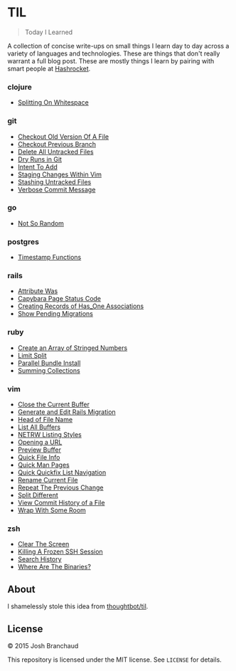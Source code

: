 # TIL

> Today I Learned

A collection of concise write-ups on small things I learn day to day across a
variety of languages and technologies. These are things that don't really
warrant a full blog post. These are mostly things I learn by pairing with
smart people at [Hashrocket](http://hashrocket.com/).

### clojure

- [Splitting On Whitespace](clojure/splitting-on-whitespace.md)

### git

- [Checkout Old Version Of A File](git/checkout-old-version-of-a-file.md)
- [Checkout Previous Branch](git/checkout-previous-branch.md)
- [Delete All Untracked Files](git/delete-all-untracked-files.md)
- [Dry Runs in Git](git/dry-runs-in-git.md)
- [Intent To Add](git/intent-to-add.md)
- [Staging Changes Within Vim](git/staging-changes-within-vim.md) 
- [Stashing Untracked Files](git/stashing-untracked-files.md)
- [Verbose Commit Message](git/verbose-commit-message.md)

### go

- [Not So Random](go/not-so-random.md)

### postgres

- [Timestamp Functions](postgres/timestamp-functions.md)

### rails

- [Attribute Was](rails/attribute-was.md)
- [Capybara Page Status Code](rails/capybara-page-status-code.md)
- [Creating Records of Has_One Associations](rails/creating-records-of-has-one-associations.md)
- [Show Pending Migrations](rails/show-pending-migrations.md)

### ruby

- [Create an Array of Stringed Numbers](ruby/create-an-array-of-stringed-numbers.md)
- [Limit Split](ruby/limit-split.md)
- [Parallel Bundle Install](ruby/parallel-bundle-install.md)
- [Summing Collections](ruby/summing-collections.md)

### vim

- [Close the Current Buffer](vim/close-the-current-buffer.md)
- [Generate and Edit Rails Migration](vim/generate-and-edit-rails-migration.md)
- [Head of File Name](vim/head-of-file-name.md)
- [List All Buffers](vim/list-all-buffers.md)
- [NETRW Listing Styles](vim/netrw-listing-styles.md)
- [Opening a URL](vim/opening-a-url.md)
- [Preview Buffer](vim/previous-buffer.md)
- [Quick File Info](vim/quick-file-info.md)
- [Quick Man Pages](vim/quick-man-pages.md)
- [Quick Quickfix List Navigation](vim/quick-quickfix-list-navigation.md)
- [Rename Current File](vim/rename-current-file.md)
- [Repeat The Previous Change](vim/repeat-the-previous-change.md)
- [Split Different](vim/split-different.md)
- [View Commit History of a File](vim/view-commit-history-of-a-file.md)
- [Wrap With Some Room](vim/wrap-with-some-room.md)

### zsh

- [Clear The Screen](zsh/clear-the-screen.md)
- [Killing A Frozen SSH Session](zsh/killing-a-frozen-ssh-session.md)
- [Search History](zsh/search-history.md)
- [Where Are The Binaries?](zsh/where-are-the-binaries.md)

## About

I shamelessly stole this idea from
[thoughtbot/til](https://github.com/thoughtbot/til).

## License

&copy; 2015 Josh Branchaud

This repository is licensed under the MIT license. See `LICENSE` for
details.
